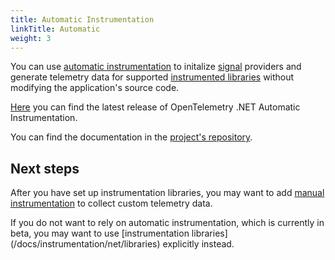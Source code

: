 ```yaml
---
title: Automatic Instrumentation
linkTitle: Automatic
weight: 3
---
```


You can use [automatic instrumentation](/docs/reference/specification/glossary/#automatic-instrumentation)
to initalize [signal](/docs/reference/specification/glossary/#signal) providers
and generate telemetry data for supported [instrumented libraries](/docs/reference/specification/glossary/#instrumented-library)
without modifying the application's source code.

[Here][release] you can find the latest release of
OpenTelemetry .NET Automatic Instrumentation.

You can find the documentation in the [project's repository][repo].

## Next steps

After you have set up instrumentation libraries, you may want to add [manual
instrumentation](/docs/instrumentation/net/manual) to collect custom telemetry
data.

If you do not want to rely on automatic instrumentation,
which is currently in beta, you may want to use [instrumentation libraries]
(/docs/instrumentation/net/libraries) explicitly instead.

[release]: https://github.com/open-telemetry/opentelemetry-dotnet-instrumentation/releases/latest
[repo]: https://github.com/open-telemetry/opentelemetry-dotnet-instrumentation
